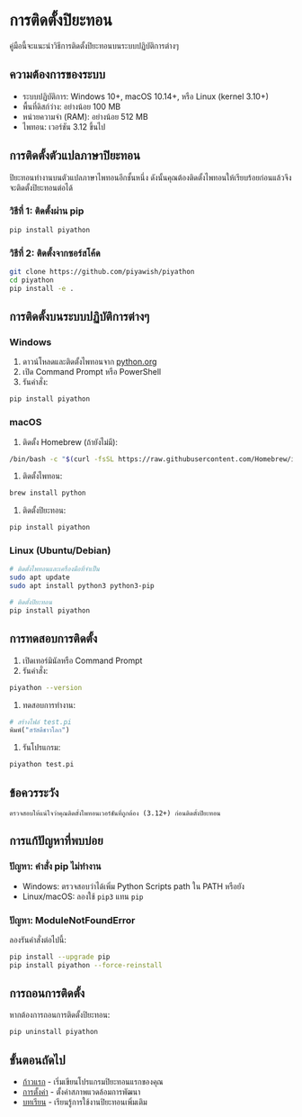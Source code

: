 # การติดตั้งปิยะทอน

คู่มือนี้จะแนะนำวิธีการติดตั้งปิยะทอนบนระบบปฏิบัติการต่างๆ

## ความต้องการของระบบ

- ระบบปฏิบัติการ: Windows 10+, macOS 10.14+, หรือ Linux (kernel 3.10+)
- พื้นที่ดิสก์ว่าง: อย่างน้อย 100 MB
- หน่วยความจำ (RAM): อย่างน้อย 512 MB
- ไพทอน: เวอร์ชัน 3.12 ขึ้นไป

## การติดตั้งตัวแปลภาษาปิยะทอน

ปิยะทอนทำงานบนตัวแปลภาษาไพทอนอีกชั้นหนึ่ง ดังนั้นคุณต้องติดตั้งไพทอนให้เรียบร้อยก่อนแล้วจึงจะติดตั้งปิยะทอนต่อได้

### วิธีที่ 1: ติดตั้งผ่าน pip

```bash
pip install piyathon
```

### วิธีที่ 2: ติดตั้งจากซอร์สโค้ด

```bash
git clone https://github.com/piyawish/piyathon
cd piyathon
pip install -e .
```

## การติดตั้งบนระบบปฏิบัติการต่างๆ

### Windows

1. ดาวน์โหลดและติดตั้งไพทอนจาก [python.org](https://python.org)
2. เปิด Command Prompt หรือ PowerShell
3. รันคำสั่ง:

```bash
pip install piyathon
```

### macOS

1. ติดตั้ง Homebrew (ถ้ายังไม่มี):

```bash
/bin/bash -c "$(curl -fsSL https://raw.githubusercontent.com/Homebrew/install/HEAD/install.sh)"
```

1. ติดตั้งไพทอน:

```bash
brew install python
```

1. ติดตั้งปิยะทอน:

```bash
pip install piyathon
```

### Linux (Ubuntu/Debian)

```bash
# ติดตั้งไพทอนและเครื่องมือที่จำเป็น
sudo apt update
sudo apt install python3 python3-pip

# ติดตั้งปิยะทอน
pip install piyathon
```

## การทดสอบการติดตั้ง

1. เปิดเทอร์มินัลหรือ Command Prompt
1. รันคำสั่ง:

```bash
piyathon --version
```

1. ทดสอบการทำงาน:

```python
# สร้างไฟล์ test.pi
พิมพ์("สวัสดีชาวโลก")
```

1. รันโปรแกรม:

```bash
piyathon test.pi
```

## ข้อควรระวัง

```{warning}
ตรวจสอบให้แน่ใจว่าคุณติดตั้งไพทอนเวอร์ชันที่ถูกต้อง (3.12+) ก่อนติดตั้งปิยะทอน
```

## การแก้ปัญหาที่พบบ่อย

### ปัญหา: คำสั่ง pip ไม่ทำงาน

- Windows: ตรวจสอบว่าได้เพิ่ม Python Scripts path ใน PATH หรือยัง
- Linux/macOS: ลองใช้ `pip3` แทน `pip`

### ปัญหา: ModuleNotFoundError

ลองรันคำสั่งต่อไปนี้:

```bash
pip install --upgrade pip
pip install piyathon --force-reinstall
```

## การถอนการติดตั้ง

หากต้องการถอนการติดตั้งปิยะทอน:

```bash
pip uninstall piyathon
```

## ขั้นตอนถัดไป

- [ก้าวแรก](first_steps.md) - เริ่มเขียนโปรแกรมปิยะทอนแรกของคุณ
- [การตั้งค่า](configuration.md) - ตั้งค่าสภาพแวดล้อมการพัฒนา
- [บทเรียน](../tutorial/basics.md) - เรียนรู้การใช้งานปิยะทอนเพิ่มเติม
